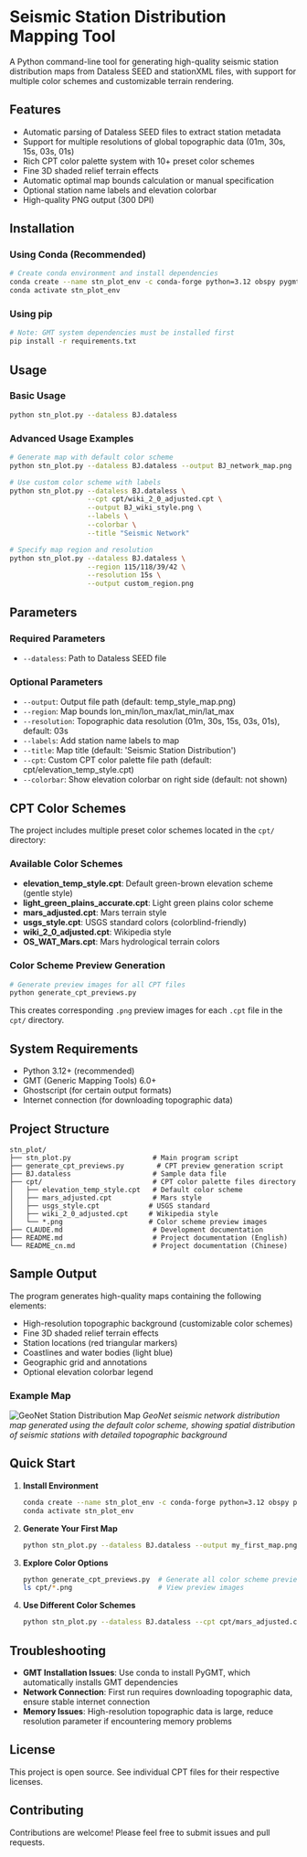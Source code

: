 # Seismic Station Distribution Mapping Tool

A Python command-line tool for generating high-quality seismic station distribution maps from Dataless SEED and stationXML files, with support for multiple color schemes and customizable terrain rendering.

## Features

- Automatic parsing of Dataless SEED files to extract station metadata
- Support for multiple resolutions of global topographic data (01m, 30s, 15s, 03s, 01s)
- Rich CPT color palette system with 10+ preset color schemes
- Fine 3D shaded relief terrain effects
- Automatic optimal map bounds calculation or manual specification
- Optional station name labels and elevation colorbar
- High-quality PNG output (300 DPI)

## Installation

### Using Conda (Recommended)

```bash
# Create conda environment and install dependencies
conda create --name stn_plot_env -c conda-forge python=3.12 obspy pygmt
conda activate stn_plot_env
```

### Using pip

```bash
# Note: GMT system dependencies must be installed first
pip install -r requirements.txt
```

## Usage

### Basic Usage

```bash
python stn_plot.py --dataless BJ.dataless
```

### Advanced Usage Examples

```bash
# Generate map with default color scheme
python stn_plot.py --dataless BJ.dataless --output BJ_network_map.png

# Use custom color scheme with labels
python stn_plot.py --dataless BJ.dataless \
                   --cpt cpt/wiki_2_0_adjusted.cpt \
                   --output BJ_wiki_style.png \
                   --labels \
                   --colorbar \
                   --title "Seismic Network"

# Specify map region and resolution
python stn_plot.py --dataless BJ.dataless \
                   --region 115/118/39/42 \
                   --resolution 15s \
                   --output custom_region.png
```

## Parameters

### Required Parameters
- `--dataless`: Path to Dataless SEED file

### Optional Parameters
- `--output`: Output file path (default: temp_style_map.png)
- `--region`: Map bounds lon_min/lon_max/lat_min/lat_max
- `--resolution`: Topographic data resolution (01m, 30s, 15s, 03s, 01s), default: 03s
- `--labels`: Add station name labels to map
- `--title`: Map title (default: 'Seismic Station Distribution')
- `--cpt`: Custom CPT color palette file path (default: cpt/elevation_temp_style.cpt)
- `--colorbar`: Show elevation colorbar on right side (default: not shown)

## CPT Color Schemes

The project includes multiple preset color schemes located in the `cpt/` directory:

### Available Color Schemes
- **elevation_temp_style.cpt**: Default green-brown elevation scheme (gentle style)
- **light_green_plains_accurate.cpt**: Light green plains color scheme
- **mars_adjusted.cpt**: Mars terrain style
- **usgs_style.cpt**: USGS standard colors (colorblind-friendly)
- **wiki_2_0_adjusted.cpt**: Wikipedia style
- **OS_WAT_Mars.cpt**: Mars hydrological terrain colors

### Color Scheme Preview Generation

```bash
# Generate preview images for all CPT files
python generate_cpt_previews.py
```

This creates corresponding `.png` preview images for each `.cpt` file in the `cpt/` directory.

## System Requirements

- Python 3.12+ (recommended)
- GMT (Generic Mapping Tools) 6.0+
- Ghostscript (for certain output formats)
- Internet connection (for downloading topographic data)

## Project Structure

```
stn_plot/
├── stn_plot.py                    # Main program script
├── generate_cpt_previews.py        # CPT preview generation script
├── BJ.dataless                    # Sample data file
├── cpt/                           # CPT color palette files directory
│   ├── elevation_temp_style.cpt   # Default color scheme
│   ├── mars_adjusted.cpt          # Mars style
│   ├── usgs_style.cpt            # USGS standard
│   ├── wiki_2_0_adjusted.cpt     # Wikipedia style
│   └── *.png                     # Color scheme preview images
├── CLAUDE.md                      # Development documentation
├── README.md                      # Project documentation (English)
└── README_cn.md                   # Project documentation (Chinese)
```

## Sample Output

The program generates high-quality maps containing the following elements:
- High-resolution topographic background (customizable color schemes)
- Fine 3D shaded relief terrain effects
- Station locations (red triangular markers)
- Coastlines and water bodies (light blue)
- Geographic grid and annotations
- Optional elevation colorbar legend

### Example Map
![GeoNet Station Distribution Map](temp_style_map.png)
*GeoNet seismic network distribution map generated using the default color scheme, showing spatial distribution of seismic stations with detailed topographic background*

## Quick Start

1. **Install Environment**
   ```bash
   conda create --name stn_plot_env -c conda-forge python=3.12 obspy pygmt
   conda activate stn_plot_env
   ```

2. **Generate Your First Map**
   ```bash
   python stn_plot.py --dataless BJ.dataless --output my_first_map.png
   ```

3. **Explore Color Options**
   ```bash
   python generate_cpt_previews.py  # Generate all color scheme previews
   ls cpt/*.png                     # View preview images
   ```

4. **Use Different Color Schemes**
   ```bash
   python stn_plot.py --dataless BJ.dataless --cpt cpt/mars_adjusted.cpt --output mars_style.png
   ```

## Troubleshooting

- **GMT Installation Issues**: Use conda to install PyGMT, which automatically installs GMT dependencies
- **Network Connection**: First run requires downloading topographic data, ensure stable internet connection
- **Memory Issues**: High-resolution topographic data is large, reduce resolution parameter if encountering memory problems

## License

This project is open source. See individual CPT files for their respective licenses.

## Contributing

Contributions are welcome! Please feel free to submit issues and pull requests.
